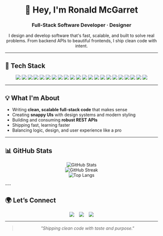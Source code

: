 <div align="center">

# 👋 Hey, I'm Ronald McGarret  
### Full-Stack Software Developer · Designer

<p>I design and develop software that's fast, scalable, and built to solve real problems. From backend APIs to beautiful frontends, I ship clean code with intent.</p>

</div>

---

## 🧰 Tech Stack

<div align="center">

<!-- Languages -->
<img src="https://img.shields.io/badge/JavaScript-F7DF1E?style=for-the-badge&logo=javascript&logoColor=black" />
<img src="https://img.shields.io/badge/TypeScript-007ACC?style=for-the-badge&logo=typescript&logoColor=white" />
<img src="https://img.shields.io/badge/Python-3776AB?style=for-the-badge&logo=python&logoColor=white" />
<img src="https://img.shields.io/badge/SQL-4479A1?style=for-the-badge&logo=mysql&logoColor=white" />

<!-- Frontend -->
<img src="https://img.shields.io/badge/React-20232A?style=for-the-badge&logo=react&logoColor=61DAFB" />
<img src="https://img.shields.io/badge/Next.js-000000?style=for-the-badge&logo=nextdotjs&logoColor=white" />
<img src="https://img.shields.io/badge/Tailwind_CSS-38B2AC?style=for-the-badge&logo=tailwind-css&logoColor=white" />
<img src="https://img.shields.io/badge/React_Native-20232A?style=for-the-badge&logo=react&logoColor=61DAFB" />

<!-- Backend -->
<img src="https://img.shields.io/badge/Django-092E20?style=for-the-badge&logo=django&logoColor=white" />
<img src="https://img.shields.io/badge/Django_REST-ff1709?style=for-the-badge&logo=django&logoColor=white" />
<img src="https://img.shields.io/badge/Node.js-339933?style=for-the-badge&logo=nodedotjs&logoColor=white" />
<img src="https://img.shields.io/badge/Express.js-404D59?style=for-the-badge&logo=express&logoColor=white" />

<!-- Databases -->
<!-- Databases -->
<img src="https://img.shields.io/badge/MySQL-4479A1?style=for-the-badge&logo=mysql&logoColor=white" />
<img src="https://img.shields.io/badge/Firebase-FFCA28?style=for-the-badge&logo=firebase&logoColor=black" />
<img src="https://img.shields.io/badge/PostgreSQL-316192?style=for-the-badge&logo=postgresql&logoColor=white" />

<!-- DevOps -->
<img src="https://img.shields.io/badge/Vercel-000000?style=for-the-badge&logo=vercel&logoColor=white" />
<img src="https://img.shields.io/badge/Render-00979D?style=for-the-badge&logo=render&logoColor=white" />
<img src="https://img.shields.io/badge/Nginx-009639?style=for-the-badge&logo=nginx&logoColor=white" />
<img src="https://img.shields.io/badge/GitHub_Actions-2088FF?style=for-the-badge&logo=github-actions&logoColor=white" />

<!-- Design Stack -->
<img src="https://img.shields.io/badge/Figma-F24E1E?style=for-the-badge&logo=figma&logoColor=white" />
<img src="https://img.shields.io/badge/Canva-00C4CC?style=for-the-badge&logo=canva&logoColor=white" />
<img src="https://img.shields.io/badge/After%20Effects-9999FF?style=for-the-badge&logo=adobe-after-effects&logoColor=white" />

</div>

---

## 💡 What I'm About

- Writing **clean, scalable full-stack code** that makes sense  
- Creating **snappy UIs** with design systems and modern styling  
- Building and consuming **robust REST APIs**  
- Shipping fast, learning faster  
- Balancing logic, design, and user experience like a pro  

---

## 📊 GitHub Stats

<div align="center">

![GitHub Stats](https://github-readme-stats.vercel.app/api?username=mcgarretronald&theme=tokyonight&hide_border=false&include_all_commits=true&count_private=true)  
![GitHub Streak](https://streak-stats.demolab.com?user=mcgarretronald&theme=tokyonight&hide_border=false)  
![Top Langs](https://github-readme-stats.vercel.app/api/top-langs/?username=mcgarretronald&theme=tokyonight&hide_border=false&layout=compact)

</div>
---

## 🌍 Let’s Connect

<div align="center" style="display: flex; justify-content: center; gap: 1rem; flex-wrap: wrap;">
  <a href="mailto:mcgarretronald@gmail.com">
    <img src="https://img.shields.io/badge/Email-D14836?style=for-the-badge&logo=gmail&logoColor=white" />
  </a>
  <a href="https://linkedin.com/in/mcgarretronald" target="_blank">
    <img src="https://img.shields.io/badge/LinkedIn-0077B5?style=for-the-badge&logo=linkedin&logoColor=white" />
  </a>
  <a href="https://ronaldmcgarret.vercel.app/" target="_blank">
    <img src="https://img.shields.io/badge/Portfolio-000?style=for-the-badge&logo=vercel&logoColor=white" />
  </a>
</div>

---

<div align="center">
  
> _"Shipping clean code with taste and purpose."_

</div>

